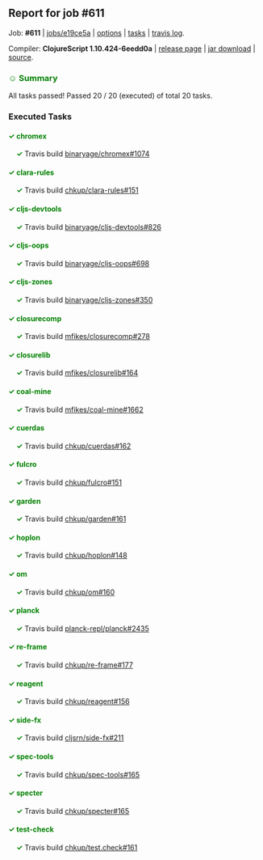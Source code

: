## Report for job #611

Job: **#611** | [jobs/e19ce5a](https://github.com/cljs-oss/canary/commit/e19ce5a4ec9cf2be031abf5a6845085da06db824) | [options](options.edn) | [tasks](tasks.edn) | [travis log](https://travis-ci.org/cljs-oss/canary/builds/438186943).

Compiler: **ClojureScript 1.10.424-6eedd0a** | [release page](https://github.com/cljs-oss/canary/releases/tag/r1.10.424-6eedd0a) | [jar download](https://github.com/cljs-oss/canary/releases/download/r1.10.424-6eedd0a/clojurescript-1.10.424-6eedd0a.jar) | [source](https://github.com/clojure/clojurescript/commit/6eedd0a08c49f7b0d4dcb30977b2fb38c90577bd).

### <b style='color:green'>☺ Summary</b>

All tasks passed! Passed 20 / 20 (executed) of total 20 tasks.

### Executed Tasks

#### <b style='color:green'>&#x2713; chromex</b>
&nbsp;&nbsp;&nbsp;&nbsp;<b style='color:green'>&#x2713;</b> Travis build [binaryage/chromex#1074](https://travis-ci.org/binaryage/chromex/builds/438187609)<br>

#### <b style='color:green'>&#x2713; clara-rules</b>
&nbsp;&nbsp;&nbsp;&nbsp;<b style='color:green'>&#x2713;</b> Travis build [chkup/clara-rules#151](https://travis-ci.org/chkup/clara-rules/builds/438187611)<br>

#### <b style='color:green'>&#x2713; cljs-devtools</b>
&nbsp;&nbsp;&nbsp;&nbsp;<b style='color:green'>&#x2713;</b> Travis build [binaryage/cljs-devtools#826](https://travis-ci.org/binaryage/cljs-devtools/builds/438187613)<br>

#### <b style='color:green'>&#x2713; cljs-oops</b>
&nbsp;&nbsp;&nbsp;&nbsp;<b style='color:green'>&#x2713;</b> Travis build [binaryage/cljs-oops#698](https://travis-ci.org/binaryage/cljs-oops/builds/438187615)<br>

#### <b style='color:green'>&#x2713; cljs-zones</b>
&nbsp;&nbsp;&nbsp;&nbsp;<b style='color:green'>&#x2713;</b> Travis build [binaryage/cljs-zones#350](https://travis-ci.org/binaryage/cljs-zones/builds/438187617)<br>

#### <b style='color:green'>&#x2713; closurecomp</b>
&nbsp;&nbsp;&nbsp;&nbsp;<b style='color:green'>&#x2713;</b> Travis build [mfikes/closurecomp#278](https://travis-ci.org/mfikes/closurecomp/builds/438187619)<br>

#### <b style='color:green'>&#x2713; closurelib</b>
&nbsp;&nbsp;&nbsp;&nbsp;<b style='color:green'>&#x2713;</b> Travis build [mfikes/closurelib#164](https://travis-ci.org/mfikes/closurelib/builds/438187621)<br>

#### <b style='color:green'>&#x2713; coal-mine</b>
&nbsp;&nbsp;&nbsp;&nbsp;<b style='color:green'>&#x2713;</b> Travis build [mfikes/coal-mine#1662](https://travis-ci.org/mfikes/coal-mine/builds/438187625)<br>

#### <b style='color:green'>&#x2713; cuerdas</b>
&nbsp;&nbsp;&nbsp;&nbsp;<b style='color:green'>&#x2713;</b> Travis build [chkup/cuerdas#162](https://travis-ci.org/chkup/cuerdas/builds/438187623)<br>

#### <b style='color:green'>&#x2713; fulcro</b>
&nbsp;&nbsp;&nbsp;&nbsp;<b style='color:green'>&#x2713;</b> Travis build [chkup/fulcro#151](https://travis-ci.org/chkup/fulcro/builds/438187631)<br>

#### <b style='color:green'>&#x2713; garden</b>
&nbsp;&nbsp;&nbsp;&nbsp;<b style='color:green'>&#x2713;</b> Travis build [chkup/garden#161](https://travis-ci.org/chkup/garden/builds/438187637)<br>

#### <b style='color:green'>&#x2713; hoplon</b>
&nbsp;&nbsp;&nbsp;&nbsp;<b style='color:green'>&#x2713;</b> Travis build [chkup/hoplon#148](https://travis-ci.org/chkup/hoplon/builds/438187635)<br>

#### <b style='color:green'>&#x2713; om</b>
&nbsp;&nbsp;&nbsp;&nbsp;<b style='color:green'>&#x2713;</b> Travis build [chkup/om#160](https://travis-ci.org/chkup/om/builds/438187641)<br>

#### <b style='color:green'>&#x2713; planck</b>
&nbsp;&nbsp;&nbsp;&nbsp;<b style='color:green'>&#x2713;</b> Travis build [planck-repl/planck#2435](https://travis-ci.org/planck-repl/planck/builds/438187686)<br>

#### <b style='color:green'>&#x2713; re-frame</b>
&nbsp;&nbsp;&nbsp;&nbsp;<b style='color:green'>&#x2713;</b> Travis build [chkup/re-frame#177](https://travis-ci.org/chkup/re-frame/builds/438187669)<br>

#### <b style='color:green'>&#x2713; reagent</b>
&nbsp;&nbsp;&nbsp;&nbsp;<b style='color:green'>&#x2713;</b> Travis build [chkup/reagent#156](https://travis-ci.org/chkup/reagent/builds/438187645)<br>

#### <b style='color:green'>&#x2713; side-fx</b>
&nbsp;&nbsp;&nbsp;&nbsp;<b style='color:green'>&#x2713;</b> Travis build [cljsrn/side-fx#211](https://travis-ci.org/cljsrn/side-fx/builds/438187675)<br>

#### <b style='color:green'>&#x2713; spec-tools</b>
&nbsp;&nbsp;&nbsp;&nbsp;<b style='color:green'>&#x2713;</b> Travis build [chkup/spec-tools#165](https://travis-ci.org/chkup/spec-tools/builds/438187647)<br>

#### <b style='color:green'>&#x2713; specter</b>
&nbsp;&nbsp;&nbsp;&nbsp;<b style='color:green'>&#x2713;</b> Travis build [chkup/specter#165](https://travis-ci.org/chkup/specter/builds/438187652)<br>

#### <b style='color:green'>&#x2713; test-check</b>
&nbsp;&nbsp;&nbsp;&nbsp;<b style='color:green'>&#x2713;</b> Travis build [chkup/test.check#161](https://travis-ci.org/chkup/test.check/builds/438187715)<br>